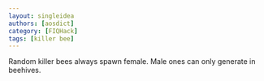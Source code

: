 ```yaml
---
layout: singleidea
authors: [aosdict]
category: [FIQHack]
tags: [killer bee]
---
```

Random killer bees always spawn female. Male ones can only generate in beehives.
